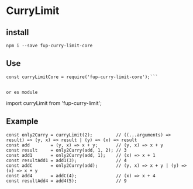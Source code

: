 # CurryLimit
## install

`npm i --save fup-curry-limit-core`


## Use

```
const curryLimitCore = require('fup-curry-limit-core');```


or es module

```
import curryLimit from 'fup-curry-limit';


## Example

```
const only2Curry = curryLimit(2);         // ((...arguments) => result) => (y, x) => result | (y) => (x) => result
const add        = (y, x) => x + y;       // (y, x) => x + y
const result     = only2Curry(add, 1, 2); // 3
const add1       = only2Curry(add, 1);    // (x) => x + 1
const resultAdd1 = add1(3);               // 4
const addC       = only2Curry(add);       // (y, x) => x + y | (y) => (x) => x + y
const add4       = addC(4);               // (x) => x + 4
const resultAdd4 = add4(5);               // 9

```
